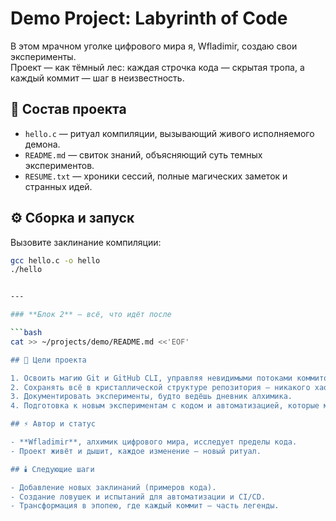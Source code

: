 # Demo Project: Labyrinth of Code

В этом мрачном уголке цифрового мира я, Wfladimir, создаю свои эксперименты.  
Проект — как тёмный лес: каждая строчка кода — скрытая тропа, а каждый коммит — шаг в неизвестность.

## 📂 Состав проекта

- `hello.c` — ритуал компиляции, вызывающий живого исполняемого демона.  
- `README.md` — свиток знаний, объясняющий суть темных экспериментов.  
- `RESUME.txt` — хроники сессий, полные магических заметок и странных идей.

## ⚙️ Сборка и запуск

Вызовите заклинание компиляции:

```bash
gcc hello.c -o hello
./hello


---

### **Блок 2** – всё, что идёт после

```bash
cat >> ~/projects/demo/README.md <<'EOF'

## 🎯 Цели проекта

1. Освоить магию Git и GitHub CLI, управляя невидимыми потоками коммитов.  
2. Сохранять всё в кристаллической структуре репозитория — никакого хаоса.  
3. Документировать эксперименты, будто ведёшь дневник алхимика.  
4. Подготовка к новым экспериментам с кодом и автоматизацией, которые могут быть опасны для обычных смертных.

## ⚡ Автор и статус

- **Wfladimir**, алхимик цифрового мира, исследует пределы кода.  
- Проект живёт и дышит, каждое изменение — новый ритуал.

## 🕯️ Следующие шаги

- Добавление новых заклинаний (примеров кода).  
- Создание ловушек и испытаний для автоматизации и CI/CD.  
- Трансформация в эпопею, где каждый коммит — часть легенды.
